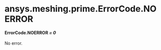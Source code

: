 # ansys.meshing.prime.ErrorCode.NOERROR



#### ErrorCode.NOERROR *= 0*

No error.

<!-- !! processed by numpydoc !! -->
